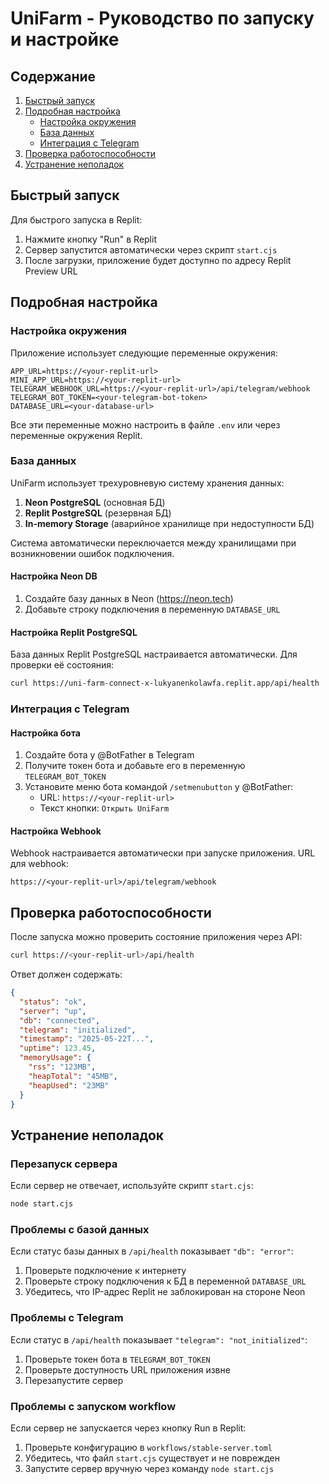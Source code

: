 # UniFarm - Руководство по запуску и настройке

## Содержание
1. [Быстрый запуск](#быстрый-запуск)
2. [Подробная настройка](#подробная-настройка)
   - [Настройка окружения](#настройка-окружения)
   - [База данных](#база-данных)
   - [Интеграция с Telegram](#интеграция-с-telegram)
3. [Проверка работоспособности](#проверка-работоспособности)
4. [Устранение неполадок](#устранение-неполадок)

## Быстрый запуск

Для быстрого запуска в Replit:

1. Нажмите кнопку "Run" в Replit
2. Сервер запустится автоматически через скрипт `start.cjs`
3. После загрузки, приложение будет доступно по адресу Replit Preview URL

## Подробная настройка

### Настройка окружения

Приложение использует следующие переменные окружения:

```
APP_URL=https://<your-replit-url>
MINI_APP_URL=https://<your-replit-url>
TELEGRAM_WEBHOOK_URL=https://<your-replit-url>/api/telegram/webhook
TELEGRAM_BOT_TOKEN=<your-telegram-bot-token>
DATABASE_URL=<your-database-url>
```

Все эти переменные можно настроить в файле `.env` или через переменные окружения Replit.

### База данных

UniFarm использует трехуровневую систему хранения данных:

1. **Neon PostgreSQL** (основная БД)
2. **Replit PostgreSQL** (резервная БД)
3. **In-memory Storage** (аварийное хранилище при недоступности БД)

Система автоматически переключается между хранилищами при возникновении ошибок подключения.

#### Настройка Neon DB

1. Создайте базу данных в Neon (https://neon.tech)
2. Добавьте строку подключения в переменную `DATABASE_URL`

#### Настройка Replit PostgreSQL

База данных Replit PostgreSQL настраивается автоматически. Для проверки её состояния:

```bash
curl https://uni-farm-connect-x-lukyanenkolawfa.replit.app/api/health
```

### Интеграция с Telegram

#### Настройка бота

1. Создайте бота у @BotFather в Telegram
2. Получите токен бота и добавьте его в переменную `TELEGRAM_BOT_TOKEN`
3. Установите меню бота командой `/setmenubutton` у @BotFather:
   - URL: `https://<your-replit-url>`
   - Текст кнопки: `Открыть UniFarm`

#### Настройка Webhook

Webhook настраивается автоматически при запуске приложения. URL для webhook:
```
https://<your-replit-url>/api/telegram/webhook
```

## Проверка работоспособности

После запуска можно проверить состояние приложения через API:

```bash
curl https://<your-replit-url>/api/health
```

Ответ должен содержать:
```json
{
  "status": "ok",
  "server": "up",
  "db": "connected", 
  "telegram": "initialized",
  "timestamp": "2025-05-22T...",
  "uptime": 123.45,
  "memoryUsage": {
    "rss": "123MB",
    "heapTotal": "45MB",
    "heapUsed": "23MB"
  }
}
```

## Устранение неполадок

### Перезапуск сервера

Если сервер не отвечает, используйте скрипт `start.cjs`:

```bash
node start.cjs
```

### Проблемы с базой данных

Если статус базы данных в `/api/health` показывает `"db": "error"`:

1. Проверьте подключение к интернету
2. Проверьте строку подключения к БД в переменной `DATABASE_URL`
3. Убедитесь, что IP-адрес Replit не заблокирован на стороне Neon

### Проблемы с Telegram

Если статус в `/api/health` показывает `"telegram": "not_initialized"`:

1. Проверьте токен бота в `TELEGRAM_BOT_TOKEN`
2. Проверьте доступность URL приложения извне
3. Перезапустите сервер

### Проблемы с запуском workflow

Если сервер не запускается через кнопку Run в Replit:

1. Проверьте конфигурацию в `workflows/stable-server.toml`
2. Убедитесь, что файл `start.cjs` существует и не поврежден
3. Запустите сервер вручную через команду `node start.cjs`